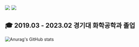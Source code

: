 <a href="https://mgutechlog.tistory.com/" target="_blanck"><img src="https://img.shields.io/badge/Tistory-e24a08?style=flat-square&logo=tistory&logoColor=white"/></a>
<img src="https://img.shields.io/badge/austru00@gmail.com-30B980?style=flat-square&logo=gmail&logoColor=white"/>
---
🎓 2019.03 - 2023.02 경기대 화학공학과 졸업 
---
![Anurag's GitHub stats](https://github-readme-stats.vercel.app/api?username=yun0727&show_icons=true&theme=radical)

